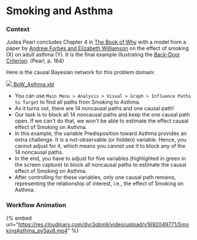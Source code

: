 # Smoking and Asthma

### Context&#x20;

Judea Pearl concludes Chapter 4 in [The Book of Why](https://amzn.to/3igHXm5) with a model from a paper by [Andrew Forbes and Elizabeth Williamson](https://onlinelibrary.wiley.com/doi/full/10.1111/resp.12238) on the effect of smoking (X) on adult asthma (Y). It is the final example illustrating the [Back-Door Criterion](the-back-door-criterion/). (Pearl, p. 164)

Here is the causal Bayesian network for this problem domain:​

[![](https://res.cloudinary.com/dvr3obmlj/image/upload/v1692036394/xbl3\_xmnk2g.svg) BoW\_Asthma.xbl](https://res.cloudinary.com/dvr3obmlj/raw/upload/v1692043185/BoW\_Asthma\_xutg42.xbl)

* You can use `Main Menu > Analysis > Visual > Graph > Influence Paths to Target` to find all paths from Smoking to Asthma.
* As it turns out, there are 14 noncausal paths and one causal path!
* Our task is to block all 14 noncausal paths and keep the one causal path open. If we can't do that, we won't be able to estimate the effect causal effect of Smoking on Asthma.
* In this example, the variable Predisposition toward Asthma provides an extra challenge. It is a not-observable (or hidden) variable. Hence, you cannot adjust for it, which means you cannot use it to block any of the 14 noncausal paths.
* In the end, you have to adjust for five variables (highlighted in green in the screen capture) to block all noncausal paths to estimate the causal effect of Smoking on Asthma.
* After controlling for these variables, only one causal path remains, representing the relationship of interest, i.e., the effect of Smoking on Asthma.

### Workflow Animation

{% embed url="https://res.cloudinary.com/dvr3obmlj/video/upload/v1692049771/SmokingAsthma_py5ay8.mp4" %}
